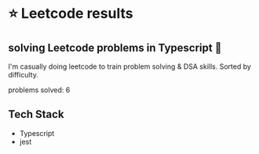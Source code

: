 # :star: Leetcode results

## solving Leetcode problems in Typescript :blue_heart:

I'm casually doing leetcode to train problem solving & DSA skills.
Sorted by difficulty.

problems solved: 6

## Tech Stack
+ Typescript
+ jest
